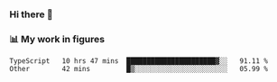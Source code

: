 ### Hi there 👋

### 📊 My work in figures

<!--START_SECTION:waka-->

```text
TypeScript   10 hrs 47 mins  ██████████████████████▓░░   91.11 %
Other        42 mins         █▒░░░░░░░░░░░░░░░░░░░░░░░   05.99 %
```

<!--END_SECTION:waka-->
